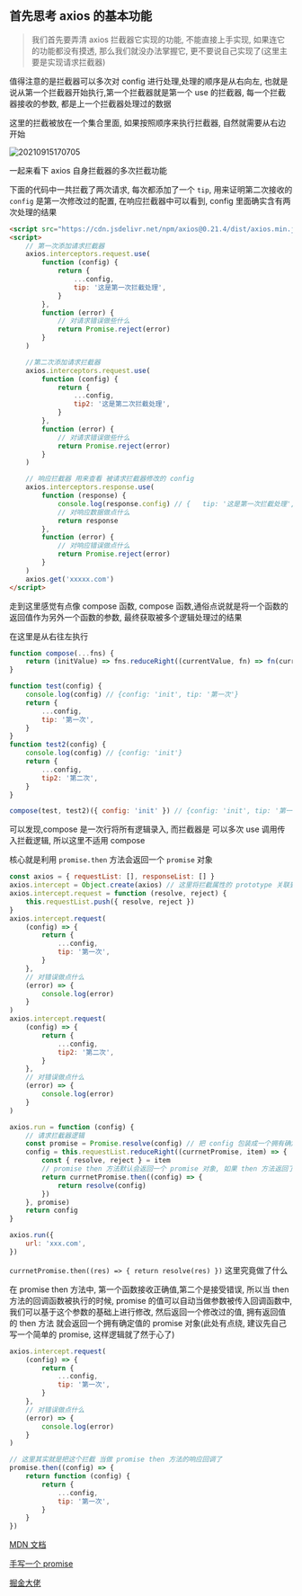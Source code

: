 ## 首先思考 axios 的基本功能
> 我们首先要弄清 axios 拦截器它实现的功能, 不能直接上手实现, 如果连它的功能都没有摸透, 那么我们就没办法掌握它, 更不要说自己实现了(这里主要是实现请求拦截器)

值得注意的是拦截器可以多次对 config 进行处理,处理的顺序是从右向左, 也就是说从第一个拦截器开始执行,第一个拦截器就是第一个 use 的拦截器, 每一个拦截器接收的参数, 都是上一个拦截器处理过的数据

这里的拦截被放在一个集合里面, 如果按照顺序来执行拦截器, 自然就需要从右边开始

![20210915170705](https://cdn.jsdelivr.net/gh/azhen98/A-week-to-learn@assert/image/20210915170705.png)

一起来看下 axios 自身拦截器的多次拦截功能

下面的代码中一共拦截了两次请求, 每次都添加了一个 `tip`, 用来证明第二次接收的 `config` 是第一次修改过的配置, 在响应拦截器中可以看到, config 里面确实含有两次处理的结果

```html
<script src="https://cdn.jsdelivr.net/npm/axios@0.21.4/dist/axios.min.js"></script>
<script>
	// 第一次添加请求拦截器
	axios.interceptors.request.use(
		function (config) {
			return {
				...config,
				tip: '这是第一次拦截处理',
			}
		},
		function (error) {
			// 对请求错误做些什么
			return Promise.reject(error)
		}
	)

	//第二次添加请求拦截器
	axios.interceptors.request.use(
		function (config) {
			return {
				...config,
				tip2: '这是第二次拦截处理',
			}
		},
		function (error) {
			// 对请求错误做些什么
			return Promise.reject(error)
		}
	)

	// 响应拦截器 用来查看 被请求拦截器修改的 config
	axios.interceptors.response.use(
		function (response) {
			console.log(response.config) // {	tip: '这是第一次拦截处理',tip2: '这是第二次拦截处理',....}
			// 对响应数据做点什么
			return response
		},
		function (error) {
			// 对响应错误做点什么
			return Promise.reject(error)
		}
	)
	axios.get('xxxxx.com')
</script>
```

走到这里感觉有点像 compose 函数, compose 函数,通俗点说就是将一个函数的返回值作为另外一个函数的参数, 最终获取被多个逻辑处理过的结果

在这里是从右往左执行

```js
function compose(...fns) {
	return (initValue) => fns.reduceRight((currentValue, fn) => fn(currentValue), initValue)
}

function test(config) {
	console.log(config) // {config: 'init', tip: '第一次'}
	return {
		...config,
		tip: '第一次',
	}
}
function test2(config) {
	console.log(config) // {config: 'init'}
	return {
		...config,
		tip2: '第二次',
	}
}

compose(test, test2)({ config: 'init' }) // {config: 'init', tip: '第一次', tip2: '第二次'}
```

可以发现,compose 是一次行将所有逻辑录入, 而拦截器是 可以多次 use 调用传入拦截逻辑, 所以这里不适用 compose

核心就是利用 `promise.then` 方法会返回一个 `promise` 对象

```js
const axios = { requestList: [], responseList: [] }
axios.intercept = Object.create(axios) // 这里将拦截属性的 prototype 关联到 axios, 方便将拦截逻辑直接存入 requestList
axios.intercept.request = function (resolve, reject) {
	this.requestList.push({ resolve, reject })
}
axios.intercept.request(
	(config) => {
		return {
			...config,
			tip: '第一次',
		}
	},
	// 对错误做点什么
	(error) => {
		console.log(error)
	}
)
axios.intercept.request(
	(config) => {
		return {
			...config,
			tip2: '第二次',
		}
	},
	// 对错误做点什么
	(error) => {
		console.log(error)
	}
)

axios.run = function (config) {
	// 请求拦截器逻辑
	const promise = Promise.resolve(config) // 把 config 包装成一个拥有确定值的 promise 对象
	config = this.requestList.reduceRight((currnetPromise, item) => {
		const { resolve, reject } = item
		// promise then 方法默认会返回一个 promise 对象, 如果 then 方法返回了一个值, 那么这个 promise 就是一个 有确定值的 promise 对象
		return currnetPromise.then((config) => {
			return resolve(config)
		})
	}, promise)
	return config
}

axios.run({
	url: 'xxx.com',
})
```

`currnetPromise.then((res) => { return resolve(res) })` 这里究竟做了什么

在 promise then 方法中, 第一个函数接收正确值,第二个是接受错误, 所以当 then 方法的回调函数被执行的时候, promise 的值可以自动当做参数被传入回调函数中,我们可以基于这个参数的基础上进行修改, 然后返回一个修改过的值, 拥有返回值的 then 方法 就会返回一个拥有确定值的 promise 对象(此处有点绕, 建议先自己写一个简单的 promise, 这样逻辑就了然于心了)

```js
axios.intercept.request(
	(config) => {
		return {
			...config,
			tip: '第一次',
		}
	},
	// 对错误做点什么
	(error) => {
		console.log(error)
	}
)

// 这里其实就是把这个拦截 当做 promise then 方法的响应回调了
promise.then((config) => {
	return function (config) {
		return {
			...config,
			tip: '第一次',
		}
	}
})
```

[MDN 文档](https://developer.mozilla.org/zh-CN/docs/Web/JavaScript/Reference/Global_Objects/Promise/then)

[手写一个 promise](<https://github.com/azhen98/A-week-to-learn/blob/master/doc/%E7%AC%AC%E4%BA%94%E6%9C%9F(%E5%AE%9E%E7%8E%B0%E4%B8%80%E4%B8%AA%E7%AE%80%E5%8D%95%E7%9A%84Promise).md>)

[掘金大佬](https://juejin.cn/post/6844904039608500237#heading-3)

